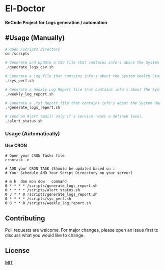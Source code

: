 # El-Doctor

#### BeCode Project for Logs generation / automation

## #Usage (Manually)

```python
# Open /scripts directory
cd /scripts

# Generate and Update a CSV file that contains info's about the System Health Status.
./generate_logs_csv.sh 

# Generate a Log file that contains info's about the System Health Status.
./sys_perf.sh 

# Generate a Weekly Log Report file that contains info's about the System Health Status History
./weekly_log_report.sh 

# Generate a .txt Report file that contains info's about the System Health Status and display them.
./generate_logs_report.sh 

# Send an Alert (mail) only if a service reach a defined level.
./alert_status.sh 

```

### Usage (Automatically)

#### Use CRON
```
# Open your CRON Tasks file
crontask -e
```


```
# ADD your CRON TASK (Should be updated based on :
# Your Schedule AND Your Script Direcctory on your server)

# m h  dom mon dow   command
0 * * * * /scripts/generate_logs_report.sh
0 * * * * /scripts/alert_status.sh
0 3 * * 0 /scripts/generate_logs_report.sh
0 * * * * /scripts/sys_perf.sh
0 8 * * 0 /scripts/weekly_log_report.sh
```

## Contributing

Pull requests are welcome. For major changes, please open an issue first
to discuss what you would like to change.

## License

[MIT](https://choosealicense.com/licenses/mit/)